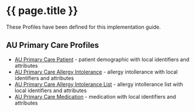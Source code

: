 # {{ page.title }}

These Profiles have been defined for this implementation guide.

## AU Primary Care Profiles

* [AU Primary Care Patient](StructureDefinition-au-primarycarepatient.html) - patient demographic with local identifiers and attributes
* [AU Primary Care Allergy Intolerance](StructureDefinition-au-primarycareallergyintolerance.html) - allergy intollerance with local identifiers and attributes
* [AU Primary Care Allergy Intolerance List](StructureDefinition-au-primarycareallergyintolerancelist.html) - allergy intollerance list with local identifiers and attributes
* [AU Primary Care Medication](StructureDefinition-au-primarycaremedication.html) - medication with local identifiers and attributes



